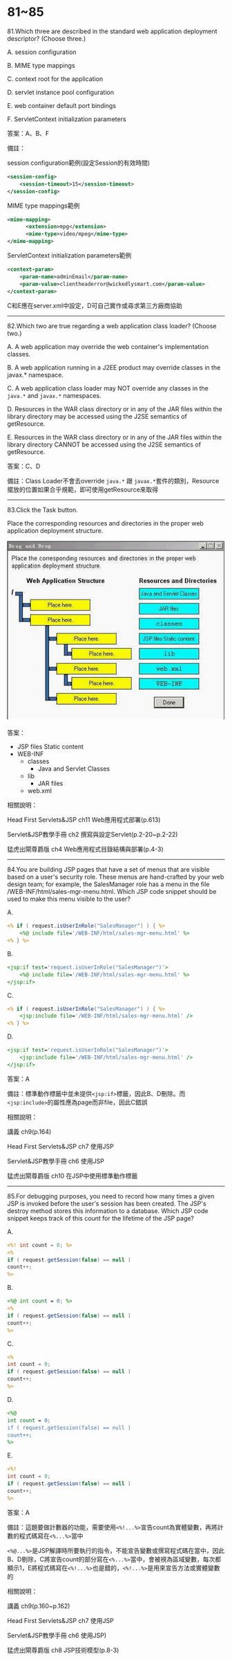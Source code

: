 81~85
========================

81.Which three are described in the standard web application deployment descriptor? (Choose three.)

A.   session configuration 

B.   MIME type mappings 

C.   context root for the application 

D.   servlet instance pool configuration 

E.   web container default port bindings 

F.   ServletContext initialization parameters

<!--sec data-title="解析" data-id="section81_2" data-collapse=true ces-->
答案：A、B、F

備註：

session configuration範例(設定Session的有效時間)

```xml
<session-config>
	<session-timeout>15</session-timeout>
</session-config>
```

MIME type mappings範例

```xml
<mime-mapping>
      <extension>mpg</extension>
      <mime-type>video/mpeg</mime-type>
</mime-mapping>  
```

ServletContext initialization parameters範例

```xml
<context-param>
    <param-name>adminEmail</param-name>
    <param-value>clientheaderror@wickedlysmart.com</param-value>
</context-param>
```

C和E應在server.xml中設定，D可自己實作或尋求第三方廠商協助
<!--endsec-->

---
82.Which two are true regarding a web application class loader? (Choose two.)

A.   A web application may override the web container's implementation classes.

B.   A web application running in a J2EE product may override classes in the javax.* namespace. 

C.   A web application class loader may NOT override any classes in the `java.*` and `javax.*` namespaces. 

D.   Resources in the WAR class directory or in any of the JAR files within the library directory may be accessed using the J2SE semantics of getResource. 

E.   Resources in the WAR class directory or in any of the JAR files within the library directory CANNOT be accessed using the J2SE semantics of getResource.

<!--sec data-title="解析" data-id="section82_2" data-collapse=true ces-->
答案：C、D

備註：Class Loader不會去override `java.*` 跟 `javax.*`套件的類別，Resource擺放的位置如果合乎規範，即可使用getResource來取得
<!--endsec-->

---
83.Click the Task button. 

Place the corresponding resources and directories in the proper web application deployment structure.

![1504623415671](/media/6823.jpeg)

<!--sec data-title="解析" data-id="section83_2" data-collapse=true ces-->
答案：

* JSP files Static content
* WEB-INF
	* classes
		* Java and Servlet Classes
	* lib
		* JAR files
	* web.xml 

相關說明：

Head First Servlets&JSP ch11 Web應用程式部署(p.613)

Servlet&JSP教學手冊 ch2 撰寫與設定Servlet(p.2-20~p.2-22)

猛虎出閘尊爵版 ch4 Web應用程式目錄結構與部署(p.4-3)
<!--endsec-->

---
84.You are building JSP pages that have a set of menus that are visible based on a user's security role. These menus are hand-crafted by your web design team; for example, the SalesManager role has a menu in the file /WEB-INF/html/sales-mgr-menu.html. Which JSP code snippet should be used to make this menu visible to the user?

A.   

```jsp
<% if ( request.isUserInRole("SalesManager") ) { %> 
	<%@ include file='/WEB-INF/html/sales-mgr-menu.html' %> 
<% } %> 
```

B.   

```jsp
<jsp:if test='request.isUserInRole("SalesManager")'> 
	<%@ include file='/WEB-INF/html/sales-mgr-menu.html' %> 
</jsp:if> 
```

C.   

```jsp
<% if ( request.isUserInRole("SalesManager") ) { %> 
	<jsp:include file='/WEB-INF/html/sales-mgr-menu.html' /> 
<% } %> 
```

D.   

```jsp
<jsp:if test='request.isUserInRole("SalesManager")'> 
	<jsp:include file='/WEB-INF/html/sales-mgr-menu.html' /> 
</jsp:if>
```

<!--sec data-title="解析" data-id="section84_2" data-collapse=true ces-->
答案：A

備註：標準動作標籤中並未提供`<jsp:if>`標籤，因此B、D刪除。而`<jsp:include>`的屬性應為page而非file，因此C錯誤


相關說明：

講義 ch9(p.164)

Head First Servlets&JSP ch7 使用JSP

Servlet&JSP教學手冊 ch6 使用JSP

猛虎出閘尊爵版 ch10 在JSP中使用標準動作標籤
<!--endsec-->

---
85.For debugging purposes, you need to record how many times a given JSP is invoked before the user's session has been created. The JSP's destroy method stores this information to a database. Which JSP code snippet keeps track of this count for the lifetime of the JSP page?

A.   

```jsp
<%! int count = 0; %> 
<% 
if ( request.getSession(false) == null ) 
count++; 
%> 
```

B.   

```jsp
<%@ int count = 0; %> 
<% 
if ( request.getSession(false) == null ) 
count++; 
%> 
```

C.   

```jsp
<% 
int count = 0; 
if ( request.getSession(false) == null ) 
count++; 
%> 
```

D.   

```jsp
<%@ 
int count = 0; 
if ( request.getSession(false) == null ) 
count++; 
%> 
```

E.   

```jsp
<%! 
int count = 0; 
if ( request.getSession(false) == null ) 
count++;
%>
```

<!--sec data-title="解析" data-id="section85_2" data-collapse=true ces-->
答案：A

備註：這題要做計數器的功能，需要使用`<%!...%>`宣告count為實體變數，再將計數的程式碼寫在`<%...%>`當中

`<%@...%>`是JSP解譯時所要執行的指令，不能宣告變數或撰寫程式碼在當中，因此B、D剔除，C將宣告count的部分寫在`<%...%>`當中，會被視為區域變數，每次都顯示1，E將程式碼寫在`<%!...%>`也是錯的，`<%!...%>`是用來宣告方法或實體變數的


相關說明：

講義 ch9(p.160~p.162)

Head First Servlets&JSP ch7 使用JSP

Servlet&JSP教學手冊 ch6 使用JSP)

猛虎出閘尊爵版 ch8 JSP技術模型(p.8-3)
<!--endsec-->